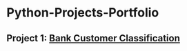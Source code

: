 # Python-Projects-Portfolio

## Project 1: [Bank Customer Classification](https://github.com/abdoul-gaye/Bank-Customer-Classification)
<!-- https://github.com/abdoul-gaye/Bank-Customer-Classification.git -->
